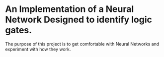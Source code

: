 <h1> An Implementation of a Neural Network Designed to identify logic gates.</h1>

The purpose of this project is to get comfortable with Neural Networks and experiment with how they work.
